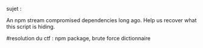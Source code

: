 sujet :

An npm stream compromised dependencies long ago. Help us recover what this script is hiding. 

#resolution du ctf : npm package, brute force dictionnaire